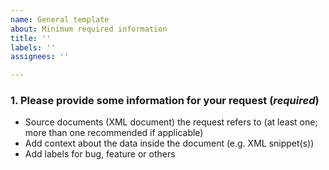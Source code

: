 ```yaml
---
name: General template
about: Minimum required information
title: ''
labels: ''
assignees: ''

---
```


### 1. Please provide some information for your request (***required***)
* Source documents (XML document) the request refers to (at least one; more than one recommended if applicable)
* Add context about the data inside the document (e.g. XML snippet(s))
* Add labels for bug, feature or others
